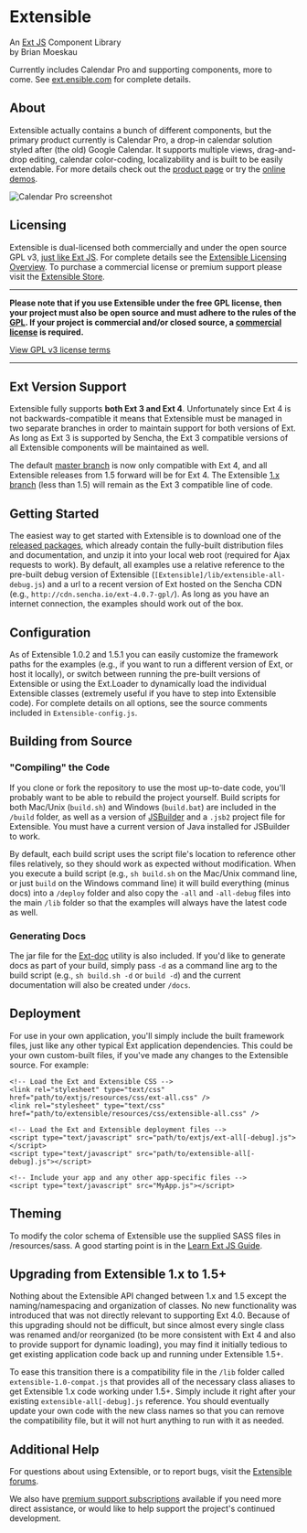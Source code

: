 # Extensible

An [Ext JS](http://www.sencha.com/products/extjs) Component Library  
by Brian Moeskau

Currently includes Calendar Pro and supporting components, more to come. See [ext.ensible.com](http://ext.ensible.com/) for complete details.

## About

Extensible actually contains a bunch of different components, but the primary product currently is Calendar Pro, a drop-in calendar solution styled after (the old) Google Calendar. It supports multiple views, drag-and-drop editing, calendar color-coding, localizability and is built to be easily extendable. For more details check out the [product page](http://ext.ensible.com/products/calendar/) or try the [online demos](http://ext.ensible.com/deploy/dev/examples/).

![Calendar Pro screenshot](http://ext.ensible.com/images/home-screenshot.gif)

## Licensing

Extensible is dual-licensed both commercially and under the open source GPL v3, [just like Ext JS](http://www.sencha.com/company/dual.php). For complete details see the [Extensible Licensing Overview](http://ext.ensible.com/products/licensing/). To purchase a commercial license or premium support please visit the [Extensible Store](http://ext.ensible.com/store/).

---

**Please note that if you use Extensible under the free GPL license, then your project must also be open source and must adhere to the rules of the [GPL](http://ext.ensible.com/products/gpl-v3.txt). If your project is commercial and/or closed source, a [commercial license](http://ext.ensible.com/store/) is required.**

[View GPL v3 license terms](gpl-v3.txt)

---

## Ext Version Support

Extensible fully supports **both Ext 3 and Ext 4**. Unfortunately since Ext 4 is not backwards-compatible it means that Extensible must be managed in two separate branches in order to maintain support for both versions of Ext. As long as Ext 3 is supported by Sencha, the Ext 3 compatible versions of all Extensible components will be maintained as well.

The default [master branch](https://github.com/bmoeskau/Extensible) is now only compatible with Ext 4, and all Extensible releases from 1.5 forward will be for Ext 4. The Extensible [1.x branch](https://github.com/bmoeskau/Extensible/tree/1.x) (less than 1.5) will remain as the Ext 3 compatible line of code.

## Getting Started

The easiest way to get started with Extensible is to download one of the [released packages](http://github.com/bmoeskau/Extensible/downloads), which already contain the fully-built distribution files and documentation, and unzip it into your local web root (required for Ajax requests to work). By default, all examples use a relative reference to the pre-built debug version of Extensible (`[Extensible]/lib/extensible-all-debug.js`) and a url to a recent version of Ext hosted on the Sencha CDN (e.g., `http://cdn.sencha.io/ext-4.0.7-gpl/`). As long as you have an internet connection, the examples should work out of the box.

## Configuration

As of Extensible 1.0.2 and 1.5.1 you can easily customize the framework paths for the examples (e.g., if you want to run a different version of Ext, or host it locally), or switch between running the pre-built versions of Extensible or using the Ext.Loader to dynamically load the individual Extensible classes (extremely useful if you have to step into Extensible code). For complete details on all options, see the source comments included in `Extensible-config.js`.

## Building from Source

### "Compiling" the Code

If you clone or fork the repository to use the most up-to-date code, you'll probably want to be able to rebuild the project yourself. Build scripts for both Mac/Unix (`build.sh`) and Windows (`build.bat`) are included in the `/build` folder, as well as a version of [JSBuilder](http://www.sencha.com/products/jsbuilder) and a `.jsb2` project file for Extensible.  You must have a current version of Java installed for JSBuilder to work.

By default, each build script uses the script file's location to reference other files relatively, so they should work as expected without modification. When you execute a build script (e.g., `sh build.sh` on the Mac/Unix command line, or just `build` on the Windows command line) it will build everything (minus docs) into a `/deploy` folder and also copy the `-all` and `-all-debug` files into the main `/lib` folder so that the examples will always have the latest code as well.

### Generating Docs

The jar file for the [Ext-doc](http://ext-doc.org/) utility is also included.  If you'd like to generate docs as part of your build, simply pass `-d` as a command line arg to the build script (e.g., `sh build.sh -d` or `build -d`) and the current documentation will also be created under `/docs`.

## Deployment

For use in your own application, you'll simply include the built framework files, just like any other typical Ext application dependencies. This could be your own custom-built files, if you've made any changes to the Extensible source. For example:

    <!-- Load the Ext and Extensible CSS -->
    <link rel="stylesheet" type="text/css" href="path/to/extjs/resources/css/ext-all.css" />
    <link rel="stylesheet" type="text/css" href="path/to/extensible/resources/css/extensible-all.css" />

    <!-- Load the Ext and Extensible deployment files -->
    <script type="text/javascript" src="path/to/extjs/ext-all[-debug].js"></script>
    <script type="text/javascript" src="path/to/extensible-all[-debug].js"></script>

    <!-- Include your app and any other app-specific files -->
    <script type="text/javascript" src="MyApp.js"></script>

## Theming

To modify the color schema of Extensible use the supplied SASS files in /resources/sass. A good starting point is in the [Learn Ext JS Guide](http://www.sencha.com/learn/theming/).

## Upgrading from Extensible 1.x to 1.5+

Nothing about the Extensible API changed between 1.x and 1.5 except the naming/namespacing and organization of classes. No new functionality was introduced that was not directly relevant to supporting Ext 4.0. Because of this upgrading should not be difficult, but since almost every single class was renamed and/or reorganized (to be more consistent with Ext 4 and also to provide support for dynamic loading), you may find it initially tedious to get existing application code back up and running under Extensible 1.5+.

To ease this transition there is a compatibility file in the `/lib` folder called `extensible-1.0-compat.js` that provides all of the necessary class aliases to get Extensible 1.x code working under 1.5+. Simply include it right after your existing `extensible-all[-debug].js` reference. You should eventually update your own code with the new class names so that you can remove the compatibility file, but it will not hurt anything to run with it as needed.

## Additional Help

For questions about using Extensible, or to report bugs, visit the [Extensible forums](http://ext.ensible.com/forum/).

We also have [premium support subscriptions](http://ext.ensible.com/store/) available if you need more direct assistance, or would like to help support the project's continued development.
